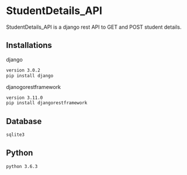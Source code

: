 # StudentDetails_API
StudentDetails_API is a django rest API to GET and POST student details.

## Installations
django 
```bash
version 3.0.2
pip install django
```
djanogorestframework 
```bash
version 3.11.0
pip install djangorestframework
```
## Database
```bash
sqlite3
```

## Python 
```bash
python 3.6.3
```


